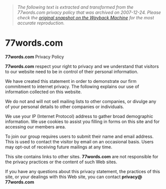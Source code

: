 > *The following text is extracted and transformed from the 77words.com privacy policy that was archived on 2007-12-24. Please check the [original snapshot on the Wayback Machine](https://web.archive.org/web/20071224182718id_/http%3A//77words.com/privacy.php) for the most accurate reproduction.*

# 77words.com

**77words.com** Privacy Policy

**77words.com** respect your right to privacy and we understand that visitors to our website need to be in control of their personal information. 

We have created this statement in order to demonstrate our firm commitment to internet privacy. The following explains our use of information collected on this website. 

We do not and will not sell mailing lists to other companies, or divulge any of your personal details to other companies or individuals. 

We use your IP (Internet Protocol) address to gather broad demographic information. We use cookies to assist you filling in forms on this site and for accessing our members area. 

To join our group requires users to submit their name and email address. This is used to contact the visitor by email on an occasional basis. Users may opt-out of receiving future mailings at any time. 

This site contains links to other sites. **77words.com** are not responsible for the privacy practices or the content of such Web sites. 

If you have any questions about this privacy statement, the practices of this site, or your dealings with this Web site, you can contact **privacy@** **77words.com**
